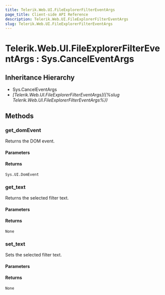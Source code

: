 ```yaml
---
title: Telerik.Web.UI.FileExplorerFilterEventArgs
page_title: Client-side API Reference
description: Telerik.Web.UI.FileExplorerFilterEventArgs
slug: Telerik.Web.UI.FileExplorerFilterEventArgs
---
```


# Telerik.Web.UI.FileExplorerFilterEventArgs : Sys.CancelEventArgs 

## Inheritance Hierarchy

* Sys.CancelEventArgs
* *[Telerik.Web.UI.FileExplorerFilterEventArgs]({%slug Telerik.Web.UI.FileExplorerFilterEventArgs%})*

## Methods

###  get_domEvent

Returns the DOM event.

#### Parameters

#### Returns

`Sys.UI.DomEvent` 

###  get_text

Returns the selected filter text.

#### Parameters

#### Returns

`None` 

###  set_text

Sets the selected filter text.

#### Parameters

#### Returns

`None` 


